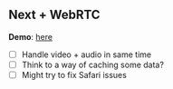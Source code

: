 ## Next + WebRTC

**Demo**: [here](https://next-webrtc-sage.vercel.app/)

- [ ] Handle video + audio in same time
- [ ] Think to a way of caching some data?
- [ ] Might try to fix Safari issues
